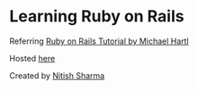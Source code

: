 # Learning Ruby on Rails

Referring [Ruby on Rails Tutorial by Michael Hartl](http://www.railstutorial.org/book)

Hosted [here](https://nitishrails.herokuapp.com/)

Created by [Nitish Sharma](https://github.com/sharma1nitish)
